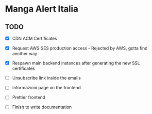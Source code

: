 # Manga Alert Italia


## TODO

- [x] CDN ACM Certificates
- [x] Request AWS SES production access - Rejected by AWS, gotta find another way
- [x] Respawn main backend instances after generating the new SSL certificates
- [ ] Unsubscribe link inside the emails
- [ ] Informazioni page on the frontend
- [ ] Prettier frontend
- [ ] Finish to write documentation


